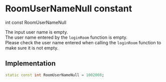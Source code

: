 


# RoomUserNameNull constant







int const RoomUserNameNull
  




<p>The input user name is empty. <br>The user name entered by the <code>loginRoom</code> function is empty. <br>Please check the user name entered when calling the <code>loginRoom</code> function to make sure it is not empty.</p>



## Implementation

```dart
static const int RoomUserNameNull = 1002008;
```







